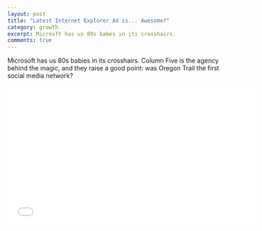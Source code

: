 ```yaml
---
layout: post
title: "Latest Internet Explorer Ad is... Awesome?"
category: growth
excerpt: Microsft has us 80s babes in its crosshairs.
comments: true
---
```


Microsoft has us 80s babies in its crosshairs. Column Five is the agency behind the magic, and they raise a good point: was Oregon Trail the first social media network?

<iframe width="560" height="315" src="//www.youtube.com/embed/qkM6RJf15cg" frameborder="0"> </iframe>

<a href="https://plus.google.com/+VincentBarr0?rel=author"></a>